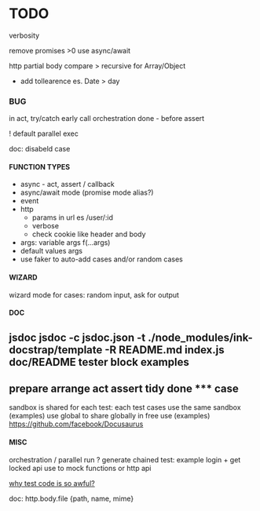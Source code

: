 # TODO

verbosity

remove promises >0 use async/await

http partial body compare > recursive for Array/Object
- add tollearence es. Date > day

### BUG
in act, try/catch early call orchestration done - before assert

! default parallel exec

doc: disabeld case

#### FUNCTION TYPES
- async - act, assert / callback
- async/await mode (promise mode alias?)
- event
- http
  - params in url es /user/:id
  - verbose
  - check cookie like header and body
- args: variable args f(...args)
- default values args
- use faker to auto-add cases and/or random cases

#### WIZARD
wizard mode for cases: random input, ask for output

#### DOC
jsdoc
jsdoc -c jsdoc.json -t ./node_modules/ink-docstrap/template -R README.md index.js
doc/README
tester block examples
---
prepare
arrange
act
assert
tidy
done
*** case
---
sandbox is shared for each test: each test cases use the same sandbox (examples)
use global to share globally in free use (examples)
https://github.com/facebook/Docusaurus

#### MISC
orchestration / parallel run
? generate chained test: example login + get locked api
use to mock functions or http api

[why test code is so awful?](..medium)

doc: http.body.file {path, name, mime}
